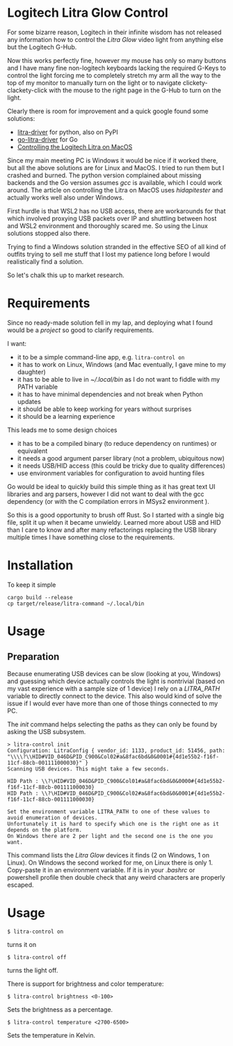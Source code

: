 # Logitech Litra Glow Control

For some bizarre reason, Logitech in their infinite wisdom has not
released any information how to control the *Litra Glow* video light
from anything else but the Logitech G-Hub. 

Now this works perfectly fine, however my mouse has only so many buttons
and I have many fine non-logitech keyboards lacking the required G-Keys 
to control the light forcing me to completely stretch my arm all the way
to the top of my monitor to manually turn on the light or to navigate
clickety-clackety-click with the mouse to the right page in the G-Hub to 
turn on the light. 

Clearly there is room for improvement and a quick google found some solutions:

 - [litra-driver](https://github.com/kharyam/litra-driver) for python, also on PyPI
 - [go-litra-driver](https://github.com/derickr/go-litra-driver) for Go
 - [Controlling the Logitech Litra on MacOS](https://ultracrepidarian.phfactor.net/tag/mac/)

Since my main meeting PC is Windows it would be nice if it worked there, but all
the above solutions are for Linux and MacOS. I tried to run them but I crashed and
burned. The python version complained about missing backends and the Go version
assumes *gcc* is available, which I could work around. The article on controlling
the Litra on MacOS uses *hidapitester* and actually works well also under Windows.

First hurdle is that WSL2 has no USB access, there are workarounds for that 
which involved proxying USB packets over IP and shuttling between host and WSL2 
environment and thoroughly scared me. So using the Linux solutions stopped also there.

Trying to find a Windows solution stranded in the effective SEO of all kind of outfits
trying to sell me stuff that I lost my patience long before I would realistically find 
a solution.

So let's chalk this up to market research.

# Requirements

Since no ready-made solution fell in my lap, and deploying what I found would be a 
_project_ so good to clarify requirements.

I want:
- it to be a simple command-line app, e.g. `litra-control on`
- it has to work on Linux, Windows (and Mac eventually, I gave mine to my daughter)
- it has to be able to live in *~/.local/bin* as I do not want to fiddle with my PATH variable
- it has to have minimal dependencies and not break when Python updates
- it should be able to keep working for years without surprises
- it should be a learning experience

This leads me to some design choices 
- it has to be a compiled binary (to reduce dependency on runtimes) or equivalent
- it needs a good argument parser library (not a problem, ubiquitous now)
- it needs USB/HID access (this could be tricky due to quality differences)
- use environment variables for configuration to avoid hunting files

Go would be ideal to quickly build this simple thing as it has great text UI libraries and arg
parsers, however I did not want to deal with the gcc dependency (or with the C compilation 
errors in MSys2 environment ).

So this is a good opportunity to brush off Rust. So I started with a single big file, split it
up when it became unwieldy. Learned more about USB and HID than I care to know and after many 
refactorings replacing the USB library multiple times I have something close to the requirements.

# Installation

To keep it simple

    cargo build --release
    cp target/release/litra-command ~/.local/bin

# Usage

## Preparation

Because enumerating USB devices can be slow (looking at you, Windows) and guessing which device actually
controls the light is nontrivial (based on my vast experience with a sample size of 1 device) I rely on 
a *LITRA_PATH* variable to directly connect to the device. This also would kind of solve the issue if I 
would ever have more than one of those things connected to my PC.

The *init* command helps selecting the paths as they can only be found by asking the USB subsystem. 

    > litra-control init
    Configuration: LitraConfig { vendor_id: 1133, product_id: 51456, path: "\\\\?\\HID#VID_046D&PID_C900&Col02#a&8fac6bd&0&0001#{4d1e55b2-f16f-11cf-88cb-001111000030}" }
    Scanning USB devices. This might take a few seconds.

    HID Path : \\?\HID#VID_046D&PID_C900&Col01#a&8fac6bd&0&0000#{4d1e55b2-f16f-11cf-88cb-001111000030}
    HID Path : \\?\HID#VID_046D&PID_C900&Col02#a&8fac6bd&0&0001#{4d1e55b2-f16f-11cf-88cb-001111000030}

    Set the environment variable LITRA_PATH to one of these values to avoid enumeration of devices.
    Unfortunately it is hard to specify which one is the right one as it depends on the platform.
    On Windows there are 2 per light and the second one is the one you want.

This command lists the *Litra Glow* devices it finds (2 on Windows, 1 on Linux). On Windows the second
worked for me, on Linux there is only 1. Copy-paste it in an environment variable. If it is in your 
*.bashrc* or powershell profile then double check that any weird characters are properly escaped.

# Usage

    $ litra-control on

turns it on

    $ litra-control off 

turns the light off. 

There is support for brightness and color temperature:

    $ litra-control brightness <0-100>

Sets the brightness as a percentage. 

    $ litra-control temperature <2700-6500>

Sets the temperature in Kelvin.






